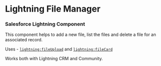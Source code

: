# Lightning File Manager
### Salesforce Lightning Component

This component helps to add a new file, list the files and delete a file for an associated record.

Uses - [`lightning:fileUpload`](https://developer.salesforce.com/docs/atlas.en-us.lightning.meta/lightning/aura_compref_lightning_fileUpload.htm) and [`lightning:fileCard`](https://developer.salesforce.com/docs/atlas.en-us.lightning.meta/lightning/aura_compref_lightning_fileCard.htm)

Works both with Lightning CRM and Community.